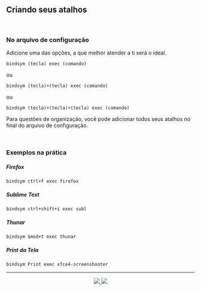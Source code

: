 <h2>Criando seus atalhos</h2>

<br>

<h3>No arquivo de configuração</h3>
<p>Adicione uma das opções, a que melhor atender a ti será o ideal.</p>

```shell
bindsym (tecla) exec (comando)
```

ou

```shell
bindsym (tecla)+(tecla) exec (comando)
```

ou

```shell
bindsym (tecla)+(tecla)+(tecla) exec (comando)
```

<p>Para questões de organização, você pode adicionar todos seus atalhos no final do arquivo de configuração.</p>

<br>

<h3>Exemplos na prática</h3>

<h5>Firefox</h5>

```shell
bindsym ctrl+f exec firefox
```

<h5>Sublime Text</h5>

```shell
bindsym ctrl+shift+i exec subl
```

<h5>Thunar</h5>

```shell
bindsym $mod+t exec thunar
```

<h5>Print da Tela</h5>

```shell
bindsym Print exec xfce4-screenshooter
```

<hr>

<p align="center">
	<a href="3.1-Entendendo_basicos.md">
	  <img src="https://img.shields.io/badge/voltar-red?&style=for-the-badge"/>
	</a>
	<a href="3.3-exec_e_exec_aways.md">
	  <img src="https://img.shields.io/badge/próximo-blue?&style=for-the-badge"/>
	</a>
</p>


